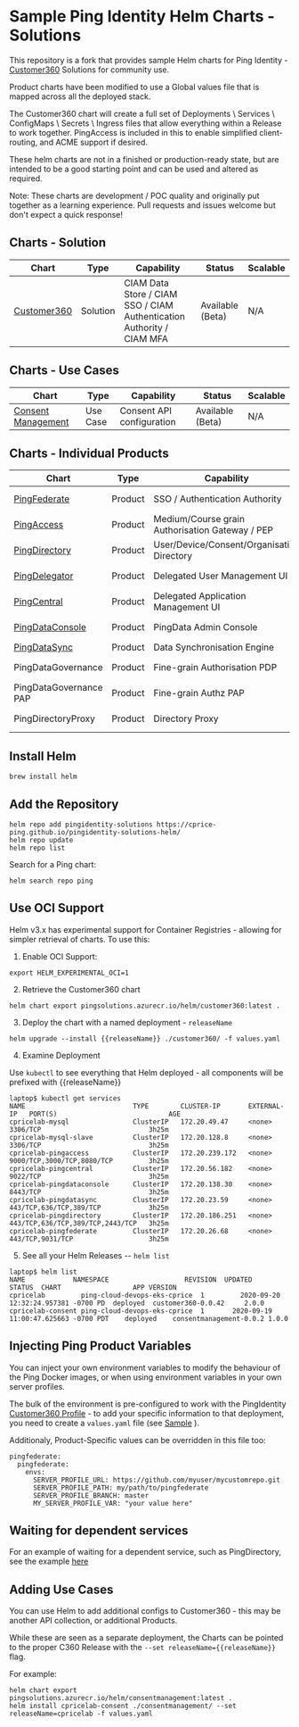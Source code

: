 # Sample Ping Identity Helm Charts - Solutions

This repository is a fork that provides sample Helm charts for Ping Identity - [Customer360](https://github.com/pingidentity/Customer360) Solutions for community use.

Product charts have been modified to use a Global values file that is mapped across all the deployed stack.

The Customer360 chart will create a full set of Deployments \ Services \ ConfigMaps \ Secrets \ Ingress files that allow everything within a Release to work together. PingAccess is included in this to enable simplified client-routing, and ACME support if desired.

These helm charts are not in a finished or production-ready state, but are intended to be a good starting point and can be used and altered as required.

Note: These charts are development / POC quality and originally put together as a learning experience.  Pull requests and issues welcome but don't expect a quick response!

## Charts - Solution
| Chart | Type | Capability | Status | Scalable |
|--|--|--|--|--|
| [Customer360](customer360/) | Solution | CIAM Data Store / CIAM SSO / CIAM Authentication Authority / CIAM MFA | Available (Beta) | N/A |

## Charts - Use Cases
| Chart | Type | Capability | Status | Scalable |
|--|--|--|--|--|
| [Consent Management](consentmanagement/) | Use Case | Consent API configuration | Available (Beta) | N/A |

## Charts - Individual Products
| Chart | Type | Capability | Status | Scalable |
|--|--|--|--|--|
| [PingFederate](pingfederate/) | Product | SSO / Authentication Authority | Available (Beta) | Yes |
| [PingAccess](pingaccess/) | Product | Medium/Course grain Authorisation Gateway / PEP | Available (Beta) | No (TBC) |
| [PingDirectory](pingdirectory/) | Product | User/Device/Consent/Organisation Directory | Available (Beta) | Yes |
| [PingDelegator](pingdelegator/) | Product | Delegated User Management UI | Available (Beta) | Yes |
| [PingCentral](pingcentral/) | Product | Delegated Application Management UI | Available (Beta) | Yes |
| [PingDataConsole](pingdataconsole/) | Product | PingData Admin Console | Available (Beta) | Not required |
| [PingDataSync](pingdatasync/) | Product | Data Synchronisation Engine | Available | N/a |
| PingDataGovernance | Product | Fine-grain Authorisation PDP | Not available | N/a |
| PingDataGovernance PAP | Product | Fine-grain Authz PAP | Not available | N/a |
| PingDirectoryProxy | Product | Directory Proxy | Not available | N/a |

## Install Helm

```shell
brew install helm
```

## Add the Repository

```shell
helm repo add pingidentity-solutions https://cprice-ping.github.io/pingidentity-solutions-helm/
helm repo update
helm repo list
```

Search for a Ping chart:

```shell
helm search repo ping
```

## Use OCI Support

Helm v3.x has experimental support for Container Registries - allowing for simpler retrieval of charts. To use this:

1. Enable OCI Support:

  ```shell
  export HELM_EXPERIMENTAL_OCI=1
  ```

2. Retrieve the Customer360 chart

  ```shell
  helm chart export pingsolutions.azurecr.io/helm/customer360:latest .
  ```

3. Deploy the chart with a named deployment - `releaseName`

  ```shell
  helm upgrade --install {{releaseName}} ./customer360/ -f values.yaml
  ```

4. Examine Deployment

  Use `kubectl` to see everything that Helm deployed - all components will be prefixed with {{releaseName}}

  ```shell
laptop$ kubectl get services
NAME                           TYPE        CLUSTER-IP       EXTERNAL-IP   PORT(S)                            AGE
cpricelab-mysql                ClusterIP   172.20.49.47     <none>        3306/TCP                           3h25m
cpricelab-mysql-slave          ClusterIP   172.20.128.8     <none>        3306/TCP                           3h25m
cpricelab-pingaccess           ClusterIP   172.20.239.172   <none>        9000/TCP,3000/TCP,8080/TCP         3h25m
cpricelab-pingcentral          ClusterIP   172.20.56.182    <none>        9022/TCP                           3h25m
cpricelab-pingdataconsole      ClusterIP   172.20.138.30    <none>        8443/TCP                           3h25m
cpricelab-pingdatasync         ClusterIP   172.20.23.59     <none>        443/TCP,636/TCP,389/TCP            3h25m
cpricelab-pingdirectory        ClusterIP   172.20.186.251   <none>        443/TCP,636/TCP,389/TCP,2443/TCP   3h25m
cpricelab-pingfederate         ClusterIP   172.20.26.68     <none>        443/TCP,9031/TCP                   3h25m
```

5. See all your Helm Releases -- `helm list`

```shell
laptop$ helm list
NAME            NAMESPACE                   REVISION  UPDATED                             STATUS  CHART                  APP VERSION
cpricelab         ping-cloud-devops-eks-cprice  1         2020-09-20 12:32:24.957381 -0700 PD  deployed  customer360-0.0.42     2.0.0
cpricelab-consent ping-cloud-devops-eks-cprice  1       2020-09-19 11:00:47.625663 -0700 PDT	deployed	consentmanagement-0.0.2	1.0.0
```

## Injecting Ping Product Variables

You can inject your own environment variables to modify the behaviour of the Ping Docker images, or when using environment variables in your own server profiles.  

The bulk of the environment is pre-configured to work with the PingIdentity [Customer360 Profile](https://github.com/pingidentity/Customer360) - to add your specific information to that deployment, you need to create a `values.yaml` file (see [Sample](./values-sample.yaml) ).

Additionaly, Product-Specific values can be overridden in this file too:

```
pingfederate:
  pingfederate:
    envs:
      SERVER_PROFILE_URL: https://github.com/myuser/mycustomrepo.git 
      SERVER_PROFILE_PATH: my/path/to/pingfederate
      SERVER_PROFILE_BRANCH: master
      MY_SERVER_PROFILE_VAR: "your value here"
```

## Waiting for dependent services

For an example of waiting for a dependent service, such as PingDirectory, see the example [here](https://github.com/patrickcping/ping-helm-kustomize-example)

## Adding Use Cases
You can use Helm to add additional configs to Customer360 - this may be another API collection, or additional Products.

While these are seen as a separate deployment, the Charts can be pointed to the proper C360 Release with the `--set releaseName={{releaseName}}` flag.

For example:

```shell
helm chart export pingsolutions.azurecr.io/helm/consentmanagement:latest .
helm install cpricelab-consent ./consentmanagement/ --set releaseName=cpricelab -f values.yaml
```